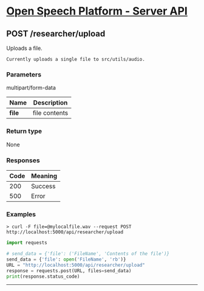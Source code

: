 
# [Open Speech Platform - Server API](../api.md)

## POST /researcher/upload

Uploads a file.

    Currently uploads a single file to src/utils/audio.

### Parameters

multipart/form-data

Name | Description
--- | ---
**file** | file contents

### Return type

None

### Responses

Code | Meaning
--- | ---
200 | Success
500 | Error


### Examples

```
> curl -F file=@mylocalfile.wav --request POST http://localhost:5000/api/researcher/upload
```

```python
import requests

# send_data = {'file': ('FileName', 'Contents of the file')}
send_data = {'file': open('FileName', 'rb')}
URL = "http://localhost:5000/api/researcher/upload"
response = requests.post(URL, files=send_data)
print(response.status_code)
```

---
